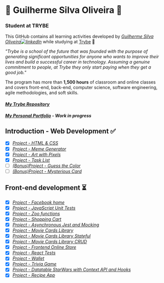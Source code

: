 <!--
### Hi there 👋
**Gui-Alucard/Gui-Alucard** is a ✨ _special_ ✨ repository because its `README.md` (this file) appears on your GitHub profile.

Here are some ideas to get you started:

- 🔭 I’m currently working on ...
- 🌱 I’m currently learning ...
- 👯 I’m looking to collaborate on ...
- 🤔 I’m looking for help with ...
- 💬 Ask me about ...
- 📫 How to reach me: ...
- 😄 Pronouns: ...
- ⚡ Fun fact: ...
-->

#  🌱 Guilherme Silva Oliveira 🌱 

### Student at TRYBE

This GitHub contains all learning activities developed by *[Guilherme Silva Oliveira![linkedIn](https://user-images.githubusercontent.com/64224044/92247653-e5267380-ee9d-11ea-995b-bbaede677424.png)](https://www.linkedin.com/in/guilhermesilva-oliveira/)* while studying at [Trybe](https://www.betrybe.com/) :rocket:

*"Trybe is a school of the future that was founded with the purpose of generating significant opportunities for anyone who wants to improve their lives and build a successful career in technology. Assuming a genuine commitment to people, at Trybe they only start paying when they get a good job."*

The program has more than **1,500 hours** of classroom and online classes and covers front-end, back-end, computer science, software engineering, agile methodologies, and soft skills.

#### *[My Trybe Repository](https://github.com/Gui-Alucard/Trybe)*
#### *[My Personal Portfolio](https://gui-alucard.github.io/portifolio/) - Work in progress*


## Introduction - Web Development :white_check_mark:
- [x] *[Project - HTML & CSS](https://gui-alucard.github.io/Block03-Project-HTML-CSS/project-html-css/)*
- [x] *[Project - Meme Generator](https://gui-alucard.github.io/Block05-Project-Meme-Generator/)*
- [x] *[Project - Art with Pixels](https://gui-alucard.github.io/Block05-Project-Art-with-Pixels/)*
- [x] *[Project - Task List](https://gui-alucard.github.io/Block05-Project-Task-List/)*
- [ ] *[(Bonus)Project - Guess the Color]()*
- [ ] *[(Bonus)Project - Mysterious Card]()*

## Front-end development :hourglass_flowing_sand:
- [x] *[Project - Facebook home](https://gui-alucard.github.io/Block06-Project-Facebook-home/)*
- [x] *[Project - JavaScript Unit Tests](https://github.com/Gui-Alucard/Block07-Project-JavaScript-Unit-Tests)*
- [x] *[Project - Zoo functions](https://github.com/Gui-Alucard/Block08-Project-Zoo-functions)*
- [x] *[Project - Shopping Cart](https://gui-alucard.github.io/Block09-Project_Shop_cart/)*
- [x] *[Project - Asynchronous Jest and Mocking](https://github.com/Gui-Alucard/Block10-Project_Mock_Assync)*
- [x] *[Project - Movie Cards Library](https://gui-alucard.github.io/Block11-Project_Movie_Card/)*
- [x] *[Project - Movie Cards Library Stateful](https://gui-alucard.github.io/Block12-Project_MovieCard_Stateful/)*
- [x] *[Project - Movie Cards Library CRUD](https://gui-alucard.github.io/Block13-Project_MovieCard_CRUD/)*
- [x] *[Project - Frontend Online Store](https://gui-alucard.github.io/Block14-Project-Agile/)*
- [x] *[Project - React Tests](https://github.com/Gui-Alucard/Block15-Project-RTL)*
- [x] *[Project - Wallet]()*
- [x] *[Project - Trivia Game]()*
- [x] *[Project - Datatable StarWars with Context API and Hooks]()*
- [x] *[Project - Recipe App](https://gui-alucard.github.io/app-receitas/)*

<!--
## Back-end development :hourglass_flowing_sand:
##### Block 20: Introduction - Relational Databases
- [ ] 20-5: *[Project - All For One]()*
##### Block 21: Relational Databases
- [ ] 21-4: *[Project - Vocabulary Booster]()*
##### Block 22: Relational Databases
- [ ] 22-3: *[Project - One For All]()*
##### Block 23: Introduction - NoSQL
- [ ] 23-4: *[Project - Data Flights]()*
##### Block 24: Updates
- [ ] 24-4: *[Project - Commerce]()*
##### Block 25: Aggregation Framework
- [ ] 25-3: *[Project - Aggregations]()*
##### Block 26: Intro - NodeJS
- [ ] 26-4: *[Project - A CLI of Ice and Fire]()*
##### Block 27: NodeJS
- [ ] 27-3: *[Project - Cookmaster]()*
##### Block 28: Software Architecture
- [ ] 28-3: *[Project - Online Store Manager]()*
##### Block 29: Node - JSON Web Token
- [ ] 29-3: *[Project - Cookmaster version 2]()*

## Infrastructures :hourglass_flowing_sand:
##### Block 30: Introduction - Deploy
- [ ] 30-3: *[Project - Stranger Things]()*
#### Block 31: Using all knowledge so far
- [ ] 31-1: *[Project - Trybeer]()*

# [...]
-->
